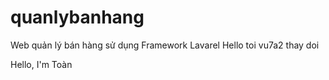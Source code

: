# quanlybanhang
Web quản lý bán hàng sử dụng Framework Lavarel
Hello toi vu7a2 thay doi

Hello, I'm Toàn